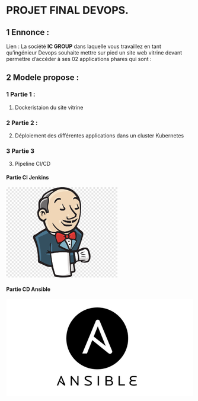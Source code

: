 ﻿# PROJET FINAL DEVOPS. 

## 1 Ennonce : 
Lien : 
La société **IC GROUP** dans laquelle vous travaillez en tant qu’ingénieur Devops souhaite mettre sur pied un site web vitrine devant permettre d’accéder à ses 02 applications phares qui sont :  

## 2 Modele propose : 


### 1 Partie 1 :  
1) Dockeristaion du site vitrine 

### 2 Partie 2 :  
2) Déploiement des différentes applications dans un cluster Kubernetes


### 3 Partie 3 
3) Pipeline CI/CD 



#### Partie CI Jenkins 
<img src="https://github.com/MousMaster/ProjetFilRouge/blob/main/images/Jenkins.png" width="300">


#### Partie CD Ansible 
![project](https://github.com/MousMaster/ProjetFilRouge/blob/main/images/ansible.png)
 

